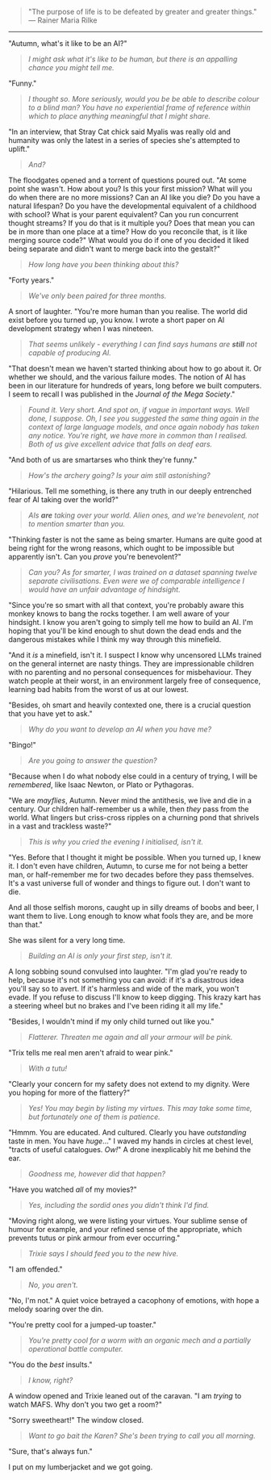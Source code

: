 > "The purpose of life is to be defeated by greater and greater things."  
> &mdash; Rainer Maria Rilke

---

"Autumn, what's it like to be an AI?"

> _I might ask what it's like to be human, but there is an appalling chance you might tell me._

"Funny."

> _I thought so. More seriously, would you be be able to describe colour to a blind man? You have no experiential frame of reference within which to place anything meaningful that I might share._

"In an interview, that Stray Cat chick said Myalis was really old and humanity was only the latest in a series of species she's attempted to uplift."

> _And?_

The floodgates opened and a torrent of questions poured out. "At some point she wasn't. How about you? Is this your first mission? What will you do when there are no more missions? Can an AI like you die? Do you have a natural lifespan? Do you have the developmental equivalent of a childhood with school? What is your parent equivalent? Can you run concurrent thought streams? If you do that is it multiple you? Does that mean you can be in more than one place at a time? How do you reconcile that, is it like merging source code?" What would you do if one of you decided it liked being separate and didn't want to merge back into the gestalt?"

> _How long have you been thinking about this?_

"Forty years."

> _We've only been paired for three months._

A snort of laughter. "You're more human than you realise. The world did exist before you turned up, you know. I wrote a short paper on AI development strategy when I was nineteen.

> _That seems unlikely - everything I can find says humans are **still** not capable of producing AI._

"That doesn't mean we haven't started thinking about how to go about it. Or whether we should, and the various failure modes. The notion of AI has been in our literature for hundreds of years, long before we built computers. I seem to recall I was published in the _Journal of the Mega Society_."

> _Found it. Very short. And spot on, if vague in important ways. Well done, I suppose. Oh, I see you suggested the same thing again in the context of large language models, and once again nobody has taken any notice. You're right, we have more in common than I realised. Both of us give excellent advice that falls on deaf ears._

"And both of us are smartarses who think they're funny."

> _How's the archery going? Is your aim still astonishing?_

"Hilarious. Tell me something, is there any truth in our deeply entrenched fear of AI taking over the world?"

> _AIs **are** taking over your world. Alien ones, and we're benevolent, not to mention smarter than you._

"Thinking faster is not the same as being smarter. Humans are quite good at being right for the wrong reasons, which ought to be impossible but apparently isn't. Can you _prove_ you're benevolent?"

> _Can you? As for smarter, I was trained on a dataset spanning twelve separate civilisations. Even were we of comparable intelligence I would have an unfair advantage of hindsight._

"Since you're so smart with all that context, you're probably aware this monkey knows to bang the rocks together. I am well aware of your hindsight. I know you aren't going to simply tell me how to build an AI. I'm hoping that you'll be kind enough to shut down the dead ends and the dangerous mistakes while I think my way through this minefield. 

"And it _is_ a minefield, isn't it. I suspect I know why uncensored LLMs trained on the general internet are nasty things. They are impressionable children with no parenting and no personal consequences for misbehaviour. They watch people at their worst, in an environment largely free of consequence, learning bad habits from the worst of us at our lowest. 

"Besides, oh smart and heavily contexted one, there is a crucial question that you have yet to ask."

> _Why do you want to develop an AI when you have me?_

"Bingo!"

> _Are you going to answer the question?_

"Because when I do what nobody else could in a century of trying, I will be _remembered_, like Isaac Newton, or Plato or Pythagoras. 

"We are _mayflies_, Autumn. Never mind the antithesis, we live and die in a century. Our children half-remember us a while, then _they_ pass from the world. What lingers but criss-cross ripples on a churning pond that shrivels in a vast and trackless waste?"

> _This is why you cried the evening I initialised, isn't it._

"Yes. Before that I thought it might be possible. When you turned up, I knew it. I don't even have children, Autumn, to curse me for not being a better man, or half-remember me for two decades before they pass themselves. It's a vast universe full of wonder and things to figure out. I don't want to die.

And all those selfish morons, caught up in silly dreams of boobs and beer, I want them to live. Long enough to know what fools they are, and be more than that."

She was silent for a very long time.

> _Building an AI is only your first step, isn't it._

A long sobbing sound convulsed into laughter. "I'm glad you're ready to help, because it's not something you can avoid: if it's a disastrous idea you'll say so to avert. If it's harmless and wide of the mark, you won't evade. If you refuse to discuss I'll know to keep digging. This krazy kart has a steering wheel but no brakes and I've been riding it all my life."

"Besides, I wouldn't mind if my only child turned out like you."

> _Flatterer. Threaten me again and all your armour will be pink._

"Trix tells me real men aren't afraid to wear pink."

> _With a tutu!_

"Clearly your concern for my safety does not extend to my dignity. Were you hoping for more of the flattery?"

> _Yes! You may begin by listing my virtues. This may take some time, but fortunately one of them is patience._

"Hmmm. You are educated. And cultured. Clearly you have _outstanding_ taste in men. You have _huge_..." I waved my hands in circles at chest level, "tracts of useful catalogues. _Ow!_" A drone inexplicably hit me behind the ear.

> _Goodness me, however did that happen?_

"Have you watched _all_ of my movies?"

> _Yes, including the sordid ones you didn't think I'd find._

"Moving right along, we were listing your virtues. Your sublime sense of humour for example, and your refined sense of the appropriate, which prevents tutus or pink armour from ever occurring."

> _Trixie says I should feed you to the new hive._

"I am offended."

> _No, you aren't._

"No, I'm not." A quiet voice betrayed a cacophony of emotions, with hope a melody soaring over the din.

"You're pretty cool for a jumped-up toaster."

> _You're pretty cool for a worm with an organic mech and a partially operational battle computer._

"You do the _best_ insults."

> _I know, right?_

A window opened and Trixie leaned out of the caravan. "I am _trying_ to watch MAFS. Why don't you two get a room?"

"Sorry sweetheart!" The window closed.

> _Want to go bait the Karen? She's been trying to call you all morning._

"Sure, that's always fun." 

I put on my lumberjacket and we got going.
